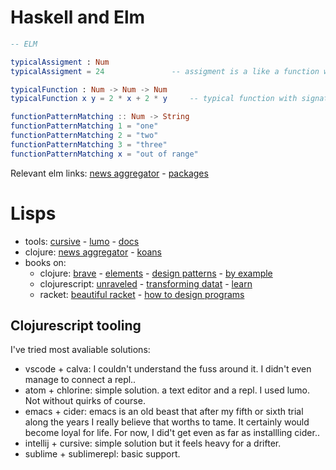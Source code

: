 # Haskell and Elm

```elm
-- ELM

typicalAssigment : Num
typicalAssigment = 24				-- assigment is a like a function without arguments

typicalFunction : Num -> Num -> Num
typicalFunction x y = 2 * x + 2 * y		-- typical function with signature

functionPatternMatching :: Num -> String
functionPatternMatching 1 = "one"
functionPatternMatching 2 = "two"
functionPatternMatching 3 = "three"
functionPatternMatching x = "out of range"
```
Relevant elm links: [news aggregator](https://elm-news.com/) - [packages](https://korban.net/elm/catalog/)

# Lisps

- tools: [cursive](https://cursive-ide.com) - [lumo](https://github.com/anmonteiro/lumo) - [docs](https://clojuredocs.org/quickref)
- clojure: [news aggregator](http://planet.clojure.in) - [koans](http://clojurescriptkoans.com/)
- books on:
	- clojure: [brave](https://www.braveclojure.com/) - [elements](https://leanpub.com/elementsofclojure/read_sample) - [design patterns](http://mishadoff.com/blog/clojure-design-patterns) - [by example](https://kimh.github.io/clojure-by-example)
	- clojurescript: [unraveled](https://funcool.github.io/clojurescript-unraveled) - [transforming datat](http://langintro.com/cljsbook) - [learn](https://www.learn-clojurescript.com/)
	- racket: [beautiful racket](https://beautifulracket.com) - [how to design programs](https://htdp.org)

## Clojurescript tooling

I've tried most avaliable solutions:

- vscode + calva: I couldn't understand the fuss around it. I didn't even manage to connect a repl..
- atom + chlorine: simple solution. a text editor and a repl. I used lumo. Not without quirks of course.
- emacs + cider: emacs is an old beast that after my fifth or sixth trial along the years I really believe that worths to tame. It certainly would become loyal for life. For now, I did't get even as far as installling cider..
- intellij + cursive: simple solution but it feels heavy for a drifter.
- sublime + sublimerepl: basic support.